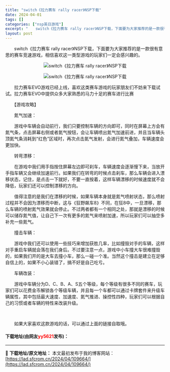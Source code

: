```yaml
---
title: "switch《拉力赛车 rally racer》NSP下载"
date: 2024-04-01
tags: []
categories: ["nsp英日游戏"]
excerpt: "　　switch《拉力赛车 rally racer》NSP下载，下面要为大家推荐的是一款很有意思的赛车竞速游戏，相信喜欢这一类型游戏的玩家们一定会感兴趣的。 　　拉力赛车EVO游戏已经上线，喜欢这类赛车游戏的玩家朋友们不妨来下载试试。拉力赛车EVO中提供众多大家熟悉的马力十足的赛车进行比赛 　　【游&hellip;"
layout: post
---
```


 <p>　　switch《拉力赛车 rally racer》NSP下载，下面要为大家推荐的是一款很有意思的赛车竞速游戏，相信喜欢这一类型游戏的玩家们一定会感兴趣的。</p> <p align="center"><img align="" border="0" src="https://lad.sfcrom.cn/wp-content/uploads/2024/04/20240401_660a37c2dda8b.webp" alt="switch《拉力赛车 rally racer》NSP下载" /></p> <p align="center"><img align="" border="0" src="https://lad.sfcrom.cn/wp-content/uploads/2024/04/20240401_660a37c33fdbb.webp" alt="switch《拉力赛车 rally racer》NSP下载" /></p> <p>　　拉力赛车EVO游戏已经上线，喜欢这类赛车游戏的玩家朋友们不妨来下载试试。拉力赛车EVO中提供众多大家熟悉的马力十足的赛车进行比赛</p> <p>　　【游戏攻略】</p> <p>　　氮气加速：</p> <p>　　游戏中车辆会自动前行，我们只要控制车辆的方向即可，同时在屏幕上方会有氮气条，点击屏幕右侧或者氮气按钮，会让车辆喷出氮气加速前进，并且当车辆头顶氮气条消耗到&ldquo;红色&rdquo;区域时，再次点击氮气发射，会进行氮气叠加，车辆速度会更加快。</p> <p>　　转弯漂移：</p> <p>　　在游戏中我们用手指按住屏幕左边即可刹车，车辆速度会逐渐慢下来，当放开手指车辆又会继续加速前行。如果我们在转弯的时候点击刹车，那么车辆会进入漂移状态，记住，是点击一下就好，不要一直按着，这样车辆漂移的时候速度就不会降低，玩家们还可以控制漂移的方向。</p> <p>　　值得注意的是我们在漂移的时候，如果车辆本身就是氮气喷射状态，那么喷射过程并不会因为漂移而中断，这与《狂野飙车8》不同，在狂8中，一旦漂移，那么车辆的喷射氮气效果就会停止。不过两者都有一个相同之处，那就是漂移的时候可以储存氮气值，让自己下一次有更多的氮气来喷射加速，所以玩家们可以抽空多补充一些氮气。</p> <p>　　撞击车辆：</p> <p>　　游戏中我们还可以使用一些技巧来增加获胜几率，比如撞毁对手的车辆，这样对手重启车辆就会落在我们身后。不过要注意一点，游戏中小车撞大车很难撞毁的，如果我们开的是大车去撞小车，那么一碰一个准。当然这个撞击是建立在足够自信上的，如果不小心装错了，搞不好是自己吃亏。</p> <p>　　车辆改装：</p> <p>　　游戏中车辆分为D、C、B、A、S五个等级，每个等级有很多不同的赛车，玩家们可以花费金币解锁各个等级车辆，并且每一个车都可以通过卡牌套件来升级车辆属性，其中包括最大速度、加速度、氮气推进、操控性四种，玩家们可以根据自己的习惯或者车辆的特性来改装升级。</p> <p>&nbsp;</p> <p>　　如果大家喜欢这款游戏的话，可以通过上面的链接自取哦。</p> <p><h4>下载地址(由网友<font color="red">yy5621</font>发布)：</h4></p> 

---
📖 **下载地址/原文地址：** 本文最初发布于我的博客网站：[https://lad.sfcrom.cn/2024/04/109664/](https://lad.sfcrom.cn/2024/04/109664/)
